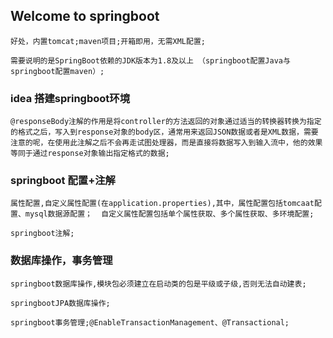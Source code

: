 ## Welcome to springboot

	好处，内置tomcat;maven项目;开箱即用，无需XML配置;

	需要说明的是SpringBoot依赖的JDK版本为1.8及以上 （springboot配置Java与springboot配置maven）;

### idea 搭建springboot环境

	@responseBody注解的作用是将controller的方法返回的对象通过适当的转换器转换为指定的格式之后，写入到response对象的body区，通常用来返回JSON数据或者是XML数据，需要注意的呢，在使用此注解之后不会再走试图处理器，而是直接将数据写入到输入流中，他的效果等同于通过response对象输出指定格式的数据;

### springboot 配置+注解

	属性配置,自定义属性配置(在application.properties),其中，属性配置包括tomcaat配置、mysql数据源配置；  自定义属性配置包括单个属性获取、多个属性获取、多环境配置;
  
  	springboot注解;

### 数据库操作，事务管理 

	springboot数据库操作,模块包必须建立在启动类的包是平级或子级,否则无法自动建表;
	
	springbootJPA数据库操作;
	
	springboot事务管理;@EnableTransactionManagement、@Transactional;

